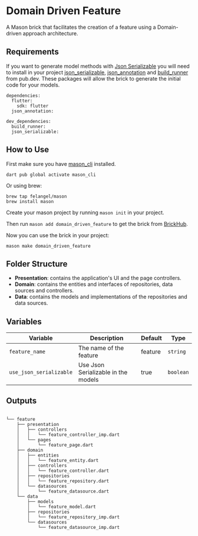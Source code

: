 # Domain Driven Feature

A Mason brick that facilitates the creation of a feature using a Domain-driven approach architecture.


## Requirements
If you want to generate model methods with [Json Serializable](https://pub.dev/packages/json_serializable) you will need to install in your project [json_serializable](https://pub.dev/packages/json_serializable), [json_annotation](https://pub.dev/packages/json_annotation) and [build_runner](https://pub.dev/packages/build_runner) from pub.dev.
These packages will allow the brick to generate the initial code for your models.
```
dependencies:
  flutter:
    sdk: flutter
  json_annotation:
  
dev_dependencies:
  build_runner:
  json_serializable:
```
## How to Use
First make sure you have [mason_cli](https://pub.dev/packages/mason_cli) installed.
```
dart pub global activate mason_cli
```
Or using brew: 
```
brew tap felangel/mason
brew install mason
```

Create your mason project by running `mason init` in your project.

Then run `mason add domain_driven_feature` to get the brick from [BrickHub](https://brickhub.dev/bricks/domain_driven_feature/0.2.0).

Now you can use the brick in your project:

```
mason make domain_driven_feature
```

## Folder Structure

- **Presentation**: contains the application's UI and the page controllers.
- **Domain**: contains the entities and interfaces of repositories, data sources and controllers.
- **Data**: contains the models and implementations of the repositories and data sources.


 ## Variables 

| Variable       | Description             | Default | Type     |
| -------------- | ----------------------- | ------- | -------- |
| `feature_name` | The name of the feature | feature | `string` |
| `use_json_serializable` | Use Json Serializable in the models | true | `boolean` |

## Outputs
```

└── feature
    ├── presentation
    │   ├── controllers
    │   │   └── feature_controller_imp.dart    
    │   └── pages
	│       └── feature_page.dart
    ├── domain
    │   ├── entities
    │   │   └── feature_entity.dart
    │   ├── controllers
    │   │   └── feature_controller.dart
    │   ├── repositories
    │   │   └── feature_repository.dart   
    │   └── datasources
    │       └── feature_datasource.dart
    └── data
        ├── models
        │   └── feature_model.dart
        ├── repositories
        │   └── feature_repository_imp.dart         
        └── datasources
	        └── feature_datasource_imp.dart


```